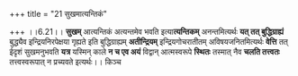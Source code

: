 +++
title = "21 सुखमात्यन्तिकं"

+++
।।6.21।। **सुखम्** आत्यन्तिकं अत्यन्तमेव भवति इत्या**त्यन्तिकम्**
अनन्तमित्यर्थः **यत् तत् बुद्धिग्राह्यं** बुद्ध्यैव इन्द्रियनिरपेक्षया
गृह्यते इति बुद्धिग्राह्यम् **अतीन्द्रियम्** इन्द्रियगोचरातीतम्
अविषयजनितमित्यर्थः **वेत्ति** तत् ईदृशं सुखमनुभवति **यत्र** यस्मिन् काले
**न च एव अयं** विद्वान् आत्मस्वरूपे **स्थितः** तस्मात् नैव **चलति
तत्त्वतः** तत्त्वस्वरूपात् न प्रच्यवते इत्यर्थः।। किञ्च
